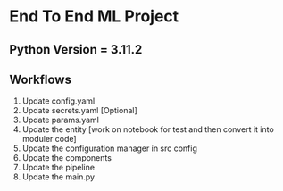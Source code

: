 # End To End ML Project
## Python Version = 3.11.2

## Workflows

1. Update config.yaml
2. Update secrets.yaml [Optional]
3. Update params.yaml
4. Update the entity [work on notebook for test and then convert it into moduler code]
5. Update the configuration manager in src config
6. Update the components
7. Update the pipeline 
8. Update the main.py